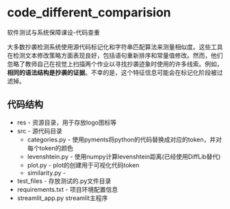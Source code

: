 # code_different_comparision
软件测试与系统保障课设-代码查重 

⼤多数抄袭检测系统使⽤源代码标记化和字符串匹配算法来测量相似度。这些工具在检测⽂本修改策略方面表现良好，包括语句重新排序和常量值修改。然⽽，他们忽略了教师⾃己在视觉上扫描两个作业以寻找抄袭迹象时使⽤的许多线索。例如，**相同的语法结构是抄袭的证据**。不幸的是，这个特征信息可能会在标记化阶段被过滤掉。

## 代码结构

- res - 资源目录，用于存放logo图标等
- src - 源代码目录
  - categories.py - 使用pyments将python的代码替换成对应的token，并对每个token的颜色
  - levenshtein.py - 使用numpy计算levenshtein距离(已经使用DiffLib替代)
  - plot.py - plot的创建用于可视化代码token
  - similarity.py - 
- test_files - 存放测试的.py文件目录
- requirements.txt - 项目环境配置信息
- streamlit_app.py streamlit主程序 
